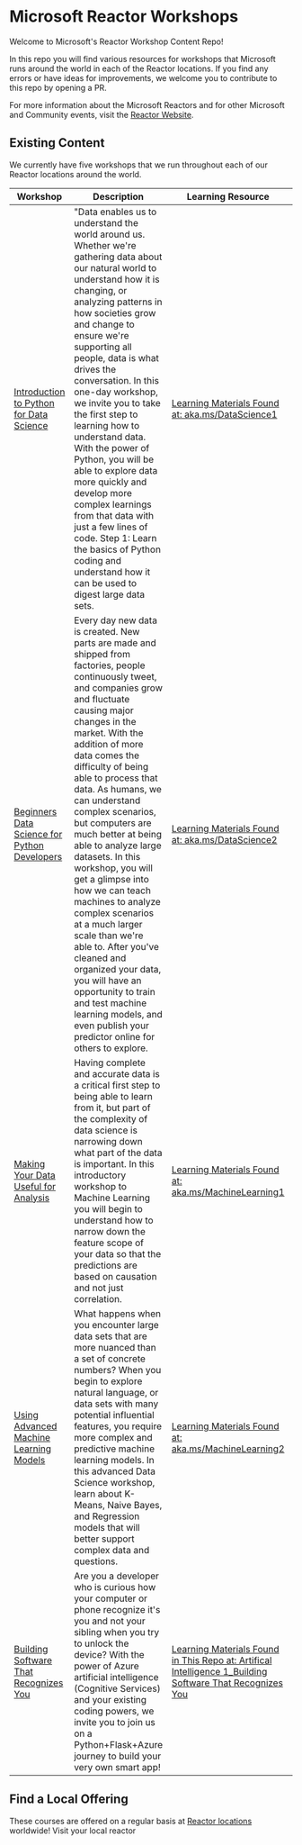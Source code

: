 # Microsoft Reactor Workshops

Welcome to Microsoft's Reactor Workshop Content Repo!

In this repo you will find various resources for workshops that Microsoft runs around the world in each of the Reactor locations. If you find any errors or have ideas for improvements, we welcome you to contribute to this repo by opening a PR.

For more information about the Microsoft Reactors and for other Microsoft and Community events, visit the [Reactor Website](https://developer.microsoft.com/en-us/reactor/).

## Existing Content

We currently have five workshops that we run throughout each of our Reactor locations around the world.  

| Workshop | Description | Learning Resource | Slides |
| -------- | ----------- | ----------------- | ------ |
| [Introduction to Python for Data Science](./Data&#32;Science&#32;1_&#32;Introduction&#32;to&#32;Python&#32;for&#32;Data&#32;Science/README.md) | "Data enables us to understand the world around us. Whether we're gathering data about our natural world to understand how it is changing, or analyzing patterns in how societies grow and change to ensure we're supporting all people, data is what drives the conversation. In this one-day workshop, we invite you to take the first step to learning how to understand data. With the power of Python, you will be able to explore data more quickly and develop more complex learnings from that data with just a few lines of code. Step 1: Learn the basics of Python coding and understand how it can be used to digest large data sets. | [Learning Materials Found at: aka.ms/DataScience1](https://aka.ms/DataScience1) | [Data Science Workshop Slides](https://reaactors.blob.core.windows.net/slides/Data_Science_Slides.pptx) are for a joint workshop that includes the Beginners Data Science for Python Developers content |
| [Beginners Data Science for Python Developers](Data&#32;Science&#32;2_Beginners&#32;Data&#32;Science&#32;for&#32;Python&#32;Developers/README.md) | Every day new data is created. New parts are made and shipped from factories, people continuously tweet, and companies grow and fluctuate causing major changes in the market. With the addition of more data comes the difficulty of being able to process that data. As humans, we can understand complex scenarios, but computers are much better at being able to analyze large datasets. In this workshop, you will get a glimpse into how we can teach machines to analyze complex scenarios at a much larger scale than we're able to. After you've cleaned and organized your data, you will have an opportunity to train and test machine learning models, and even publish your predictor online for others to explore. | [Learning Materials Found at: aka.ms/DataScience2](https://aka.ms/DataScience2) | [Data Science Workshop Slides](https://reaactors.blob.core.windows.net/slides/Data_Science_Slides.pptx) are for a joint workshop that includes the Introduction to Python for Data Science content |
| [Making Your Data Useful for Analysis](Machine&#32;Learning&#32;1_Making&#32;Your&#32;Data&#32;Useful&#32;for&#32;Analysis/README.md) | Having complete and accurate data is a critical first step to being able to learn from it, but part of the complexity of data science is narrowing down what part of the data is important. In this introductory workshop to Machine Learning you will begin to understand how to narrow down the feature scope of your data so that the predictions are based on causation and not just correlation. | [Learning Materials Found at: aka.ms/MachineLearning1](https://aka.ms/MachineLearning1) | Coming Soon |
| [Using Advanced Machine Learning Models](Data&#32;Science&#32;2_Beginners&#32;Data&#32;Science&#32;for&#32;Python&#32;Developers/README.md) | What happens when you encounter large data sets that are more nuanced than a set of concrete numbers? When you begin to explore natural language, or data sets with many potential influential features, you require more complex and predictive machine learning models. In this advanced Data Science workshop, learn about K-Means, Naive Bayes, and Regression models that will better support complex data and questions.  | [Learning Materials Found at: aka.ms/MachineLearning2](https://aka.ms/MachineLearning2) | Coming Soon |
| [Building Software That Recognizes You](Artifical&#32;Intelligence&#32;1_Building&#32;Software&#32;That&#32;Recognizes&#32;You/README.md) | Are you a developer who is curious how your computer or phone recognize it's you and not your sibling when you try to unlock the device? With the power of Azure artificial intelligence (Cognitive Services) and your existing coding powers, we invite you to join us on a Python+Flask+Azure journey to build your very own smart app! | [Learning Materials Found in This Repo at: Artifical Intelligence 1_Building Software That Recognizes You](Artifical%20Intelligence%201_Building%20Software%20That%20Recognizes%20You/) | [AI Workshop Slides](https://reaactors.blob.core.windows.net/slides/AI_Workshop_Slides.pptx) |

## Find a Local Offering

These courses are offered on a regular basis at [Reactor locations](https://developer.microsoft.com/en-us/reactor/) worldwide! Visit your local reactor
